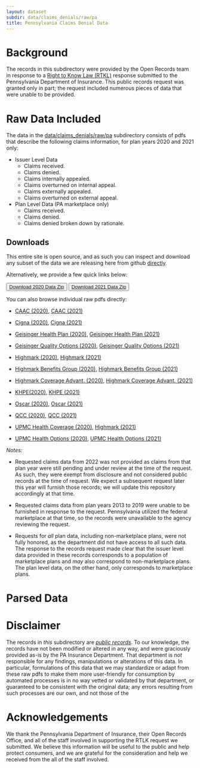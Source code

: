 ```yaml
---
layout: dataset
subdir: data/claims_denials/raw/pa
title: Pennsylvania Claims Denial Data
---
```


# Background

The records in this subdirectory were provided by the Open Records
team in response to a [Right to Know Law (RTKL)](https://www.insurance.pa.gov/right-to-know-law/Pages/default.aspx) response submitted to the Pennsylvania Department of Insurance. This public records request
was granted only in part; the request included numerous pieces of data that were unable to be provided.

# Raw Data Included

The data in the [data/claims_denials/raw/pa](https://github.com/TPAFS/public-records/tree/main/data/claims_denials/raw/pa) subdirectory consists of pdfs that describe the following claims information, for plan years 2020 and 2021 only:


- Issuer Level Data
    - Claims received.
    - Claims denied.
    - Claims internally appealed.
    - Claims overturned on internal appeal.
    - Claims externally appealed.
    - Claims overturned on external appeal.
- Plan Level Data (PA marketplace only)
    - Claims received.
    - Claims denied.
    - Claims denied broken down by rationale.


## Downloads

This entire site is open source, and as such you can inspect and download any subset of the data we are releasing here from github [directly](https://github.com/TPAFS/public-records/tree/main/data/claims_denials/raw/pa).


Alternatively, we provide a few quick links below:

<button><a href="./2020/2020.zip" download>Download 2020 Data Zip</a></button>
<button><a href="./2021/2021.zip" download>Download 2021 Data Zip</a></button>

You can also browse individual raw pdfs directly:

- [CAAC (2020)](./2020/CAAC%204e9c05f3-8898-4c97-9e69-8ad2d964386a_DATA_TRANSPARENCY_COVERAGE%20(1).pdf), [CAAC (2021)](./2021/CAAC%204699235d-5280-4fcf-80ed-aa6c587b8996_DATA_TRANSPARENCY_COVERAGE.pdf)

- [Cigna (2020)](./2020/Cigna%208db350ba-bc9c-42c8-9a89-de003717080b_DATA_TRANSPARENCY_COVERAGE.pdf), [Cigna (2021)](./2021/Cigna%207f6a489a-e167-49de-abe6-6391cb5cef07_DATA_TRANSPARENCY_COVERAGE.pdf)

- [Geisinger Health Plan (2020)](./2020/Geisinger%20Health%20Plan%20f3c5a806-e69e-49ca-a68e-5c3324ee04dc_DATA_TRANSPARENCY_COVERAGE.pdf), [Geisinger Health Plan (2021)](./2021/Geisinger%20Health%20Plan%200d63a9f2-b681-4065-bded-3de94e1362f7_DATA_TRANSPARENCY_COVERAGE%20(1).pdf)

- [Geisinger Quality Options (2020)](./2020/Geisinger%20Quality%20Options%20cec25797-89c3-4960-a784-44ae15dc4b55_DATA_TRANSPARENCY_COVERAGE.pdf),
[Geisinger Quality Options (2021)](./2021/Geisinger%20Quality%20Options%20deb0c781-289e-4ccc-87c8-172104041ead_DATA_TRANSPARENCY_COVERAGE.pdf)

- [Highmark (2020)](./2020/Highmark%2087d69b06-3be6-4f49-8e71-0247e5cb2039_DATA_TRANSPARENCY_COVERAGE.pdf), [Highmark (2021)](./2021/Highmark%20Coverage%20Advantage%207ec17947-9e26-4ab1-a3b0-18caec023b8c_DATA_TRANSPARENCY_COVERAGE.pdf)


- [Highmark Benefits Group (2020)](./2020/Highmark%20Benefits%20Group%20d97e99f9-4384-4e72-bd21-3b4e0892e4fb_DATA_TRANSPARENCY_COVERAGE.pdf), [Highmark Benefits Group (2021)](./2021/Highmark%20Benefits%20Group%20e51df9a7-f7dd-4a15-8dde-988fd0389af7_DATA_TRANSPARENCY_COVERAGE.pdf)

- [Highmark Coverage Advant. (2020)](./2020/Highmark%20Coverage%20Advant.%20f1f05282-a7cc-4446-80d7-5c41cdeca644_DATA_TRANSPARENCY_COVERAGE%20(1).pdf), [Highmark Coverage Advant. (2021)](./2021/Highmark%20Coverage%20Advantage%207ec17947-9e26-4ab1-a3b0-18caec023b8c_DATA_TRANSPARENCY_COVERAGE.pdf)

- [KHPE(2020)](./2020/KHPE%207c2db130-0f6d-4296-8055-c9207dd6ad70_DATA_TRANSPARENCY_COVERAGE.pdf), [KHPE (2021)](./2021/KHPE%209580d358-defc-489f-ba5a-af1612f2f4ac_DATA_TRANSPARENCY_COVERAGE.pdf)

- [Oscar (2020)](./2020/Oscar%206f936e2e-de74-4ea1-9d00-8c63b5e63b24_DATA_TRANSPARENCY_COVERAGE.pdf), [Oscar (2021)](./2020/Oscar%206f936e2e-de74-4ea1-9d00-8c63b5e63b24_DATA_TRANSPARENCY_COVERAGE.pdf)

- [QCC (2020)](./2020/QCC%20fabd2ee9-b8a4-400b-b356-0d0f48e5893b_DATA_TRANSPARENCY_COVERAGE.pdf), [QCC (2021)](./2021/QCC%20354e4748-38d8-4d42-8d66-f2b3d11d2dc4_DATA_TRANSPARENCY_COVERAGE.pdf)

- [UPMC Health Coverage (2020)](./2020/UPMC%20Health%20Coverage%20d0a07451-a3fd-4e43-9179-bc874052ca01_DATA_TRANSPARENCY_COVERAGE.pdf), [Highmark (2021)](./2021/UPMC%20Health%20Coverage%20bd02c60f-350b-4496-952e-b46080cc401b_DATA_TRANSPARENCY_COVERAGE.pdf)

- [UPMC Health Options (2020)](./2020/UPMC%20Health%20Options%20109ef343-ffdc-4345-bd67-0e2fca6714cd_DATA_TRANSPARENCY_COVERAGE.pdf), [UPMC Health Options (2021)](./2021/UPMC%20Health%20Options%20397c178b-497b-4770-b580-a2844721e3a8_DATA_TRANSPARENCY_COVERAGE.pdf)


_Notes:_ 

- Requested claims data from 2022 was not provided as claims from that plan year were still pending
and under review at the time of the request. As such, they were exempt from disclosure and not
considered public records at the time of request. We expect a subsequent request later this year
will furnish those records; we will update this repository accordingly at that time.

- Requested claims data from plan years 2013 to 2019 were unable to be furnished in response
to the request. Pennsylvania utilized the federal marketplace at that time, so the records
were unavailable to the agency reviewing the request.

- Requests for _all_ plan data, including non-marketplace plans, were not fully honored,
as the department did not have access to all such data. The response to the records request
made clear that the issuer level data provided in these records corresponds to a population
of marketplace plans and _may_ also correspond to non-marketplace plans. The plan level data,
on the other hand, only corresponds to marketplace plans.


# Parsed Data


# Disclaimer

The records in _this_ subdirectory are [_public records_](https://en.wikipedia.org/wiki/Public_records).
To our knowledge, the records have not been modified or altered in any way, and 
were graciously provided as-is by the PA Insurance Department. That department is _not_
responsible for any findings, manipulations or alterations of this data. In particular,
formulations of this data that we may standardize or adapt from these raw pdfs to
make them more user-friendly for consumption by automated processes is in no way vetted
or validated by that department, or guaranteed to be consistent with the original data;
any errors resulting from such processes are our own, and not those of the 


# Acknowledgements

We thank the Pennsylvania Department of Insurance, their Open Records Office,
and all of the staff involved in supporting the RTLK request we submitted. We believe
this information will be useful to the public and help protect consumers,
and we are grateful for the consideration and help we received from the all of
the staff involved.